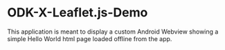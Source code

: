 # ODK-X-Leaflet.js-Demo

This application is meant to display a custom Android Webview showing a simple Hello World html page loaded offline from the app.
